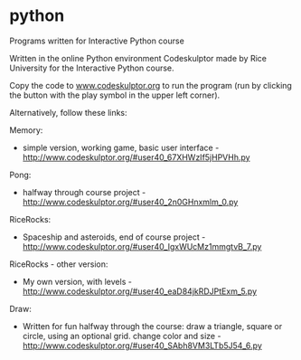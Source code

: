 # python
Programs written for Interactive Python course

Written in the online Python environment Codeskulptor made by Rice University for the Interactive Python course.

Copy the code to www.codeskulptor.org to run the program (run by clicking the button with the play symbol in the upper left corner).

Alternatively, follow these links:

Memory:
- simple version, working game, basic user interface -
http://www.codeskulptor.org/#user40_67XHWzIf5jHPVHh.py

Pong:
- halfway through course project -
http://www.codeskulptor.org/#user40_2n0GHnxmlm_0.py

RiceRocks:
- Spaceship and asteroids, end of course project -
http://www.codeskulptor.org/#user40_IgxWUcMz1mmgtvB_7.py

RiceRocks - other version:
- My own version, with levels -
http://www.codeskulptor.org/#user40_eaD84jkRDJPtExm_5.py

Draw:
- Written for fun halfway through the course: draw a triangle, square or circle, using an optional grid. change color and size -
http://www.codeskulptor.org/#user40_SAbh8VM3LTb5J54_6.py
